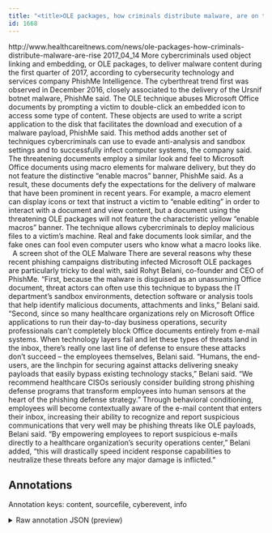 ```yaml
---
title: "<title>OLE packages, how criminals distribute malware, are on the rise | Healthcare IT News</title>"
id: 1668
---
```


<title>OLE packages, how criminals distribute malware, are on the rise | Healthcare IT News</title>
<source> http://www.healthcareitnews.com/news/ole-packages-how-criminals-distribute-malware-are-rise </source>
<date> 2017_04_14 </date>
<text>
More cybercriminals used object linking and embedding, or OLE packages, to deliver malware content during the first quarter of 2017, according to cybersecurity technology and services company PhishMe Intelligence.
The cyberthreat trend first was observed in December 2016, closely associated to the delivery of the Ursnif botnet malware, PhishMe said. The OLE technique abuses Microsoft Office documents by prompting a victim to double-click an embedded icon to access some type of content. These objects are used to write a script application to the disk that facilitates the download and execution of a malware payload, PhishMe said. This method adds another set of techniques cybercriminals can use to evade anti-analysis and sandbox settings and to successfully infect computer systems, the company said.
The threatening documents employ a similar look and feel to Microsoft Office documents using macro elements for malware delivery, but they do not feature the distinctive “enable macros” banner, PhishMe said. As a result, these documents defy the expectations for the delivery of malware that have been prominent in recent years.
For example, a macro element can display icons or text that instruct a victim to “enable editing” in order to interact with a document and view content, but a document using the threatening OLE packages will not feature the characteristic yellow “enable macros” banner. The technique allows cybercriminals to deploy malicious files to a victim’s machine. Real and fake documents look similar, and the fake ones can fool even computer users who know what a macro looks like.
  A screen shot of the OLE Malware
There are several reasons why these recent phishing campaigns distributing infected Microsoft OLE packages are particularly tricky to deal with, said Rohyt Belani, co-founder and CEO of PhishMe.
“First, because the malware is disguised as an unassuming Office document, threat actors can often use this technique to bypass the IT department’s sandbox environments, detection software or analysis tools that help identify malicious documents, attachments and links,” Belani said. “Second, since so many healthcare organizations rely on Microsoft Office applications to run their day-to-day business operations, security professionals can’t completely block Office documents entirely from e-mail systems.
When technology layers fail and let these types of threats land in the inbox, there’s really one last line of defense to ensure these attacks don’t succeed – the employees themselves, Belani said.
“Humans, the end-users, are the linchpin for securing against attacks delivering sneaky payloads that easily bypass existing technology stacks,” Belani said. “We recommend healthcare CISOs seriously consider building strong phishing defense programs that transform employees into human sensors at the heart of the phishing defense strategy.”
Through behavioral conditioning, employees will become contextually aware of the e-mail content that enters their inbox, increasing their ability to recognize and report suspicious communications that very well may be phishing threats like OLE payloads, Belani said.
“By empowering employees to report suspicious e-mails directly to a healthcare organization’s security operations center,” Belani added, “this will drastically speed incident response capabilities to neutralize these threats before any major damage is inflicted.”
</text>



## Annotations

Annotation keys: content, sourcefile, cyberevent, info

<details>
<summary>Raw annotation JSON (preview)</summary>

```json
{
  "content": "More cybercriminals used object linking and embedding, or OLE packages, to deliver malware content during the first quarter of 2017, according to cybersecurity technology and services company PhishMe Intelligence. The cyberthreat trend first was observed in December 2016, closely associated to the delivery of the Ursnif botnet malware, PhishMe said. The OLE technique abuses Microsoft Office documents by prompting a victim to double-click an embedded icon to access some type of content. These objects are used to write a script application to the disk that facilitates the download and execution of a malware payload, PhishMe said. This method adds another set of techniques cybercriminals can use to evade anti-analysis and sandbox settings and to successfully infect computer systems, the company said. The threatening documents employ a similar look and feel to Microsoft Office documents using macro elements for malware delivery, but they do not feature the distinctive \u201cenable macros\u201d banner, PhishMe said. As a result, these documents defy the expectations for the delivery of malware that have been prominent in recent years. For example, a macro element can display icons or text that instruct a victim to \u201cenable editing\u201d in order to interact with a document and view content, but a document using the threatening OLE packages will not feature the characteristic yellow \u201cenable macros\u201d banner. The technique allows cybercriminals to deploy malicious files to a victim\u2019s machine. Real and fake documents look similar, and the fake ones can fool even computer users who know what a macro looks like. \u00a0 A screen shot of the OLE Malware There are several reasons why these recent phishing campaigns distributing infected Microsoft OLE packages are particularly tricky to deal with, said Rohyt Belani, co-founder and CEO of PhishMe. \u201cFirst, because the malware is disguised as an unassuming Office document, threat actors can often use this technique to bypass the IT department\u2019s sandbox environments, detection software or analysis tools that help identify malicious documents, attachments and links,\u201d Belani said. \u201cSecond, since so many healthcare organizations rely on Microsoft Office applications to run their day-to-day business operations, security professionals can\u2019t completely block Office documents entirely from e-mail systems. When technology layers fail and let these types of threats land in the inbox, there\u2019s really one last line of defense to ensure these attacks don\u2019t succeed \u2013 the employees themselves, Belani said. \u201cHumans, the end-users, are the linchpin for securing against attacks delivering sneaky payloads that easily bypass existing technology stacks,\u201d Belani said. \u201cWe recommend healthcare CISOs seriously consider building strong phishing defense programs that transform employees into human sensors at the heart of the phishing defense strategy.\u201d Through behavioral conditioning, employees will become contextually aware of the e-mail content that enters their inbox, increasing their ability to recognize and report suspicious communications that very well may be phishing threats like OLE payloads, Belani said. \u201cBy empowering employees to report suspicious e-mails directly to a healthcare organization\u2019s security operations center,\u201d Belani added, \u201cthis will drastically speed incident response capabilities to neutralize these threats before any major damage is inflicted.\u201d",
  "sourcefile": "1668.txt",
  "cyberevent": {
    "hopper": [
      {
        "index": 0,
        "relation": "Same",
        "events": [
          {
            "index": "E1",
            "type": "Attack",
            "realis": "Generic",
            "nugget": {
              "startOffset": 370,
              "index": "T1",
              "endOffset": 376,
              "text": "abuses"
            },
            "argument": [
      
```
</details>
